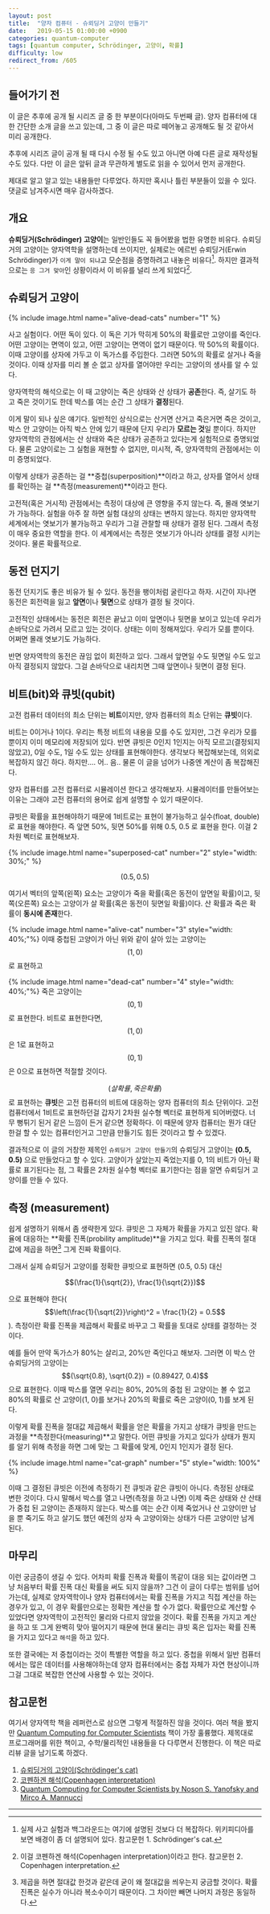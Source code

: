 ```yaml
---
layout: post
title:  "양자 컴퓨터 - 슈뢰딩거 고양이 만들기"
date:   2019-05-15 01:00:00 +0900
categories: quantum-computer
tags: [quantum computer, Schrödinger, 고양이, 확률]
difficulty: low
redirect_from: /605
---
```

## 들어가기 전

이 글은 추후에 공개 될 시리즈 글 중 한 부분이다(아마도 두번째 글). 양자 컴퓨터에 대한 간단한 소개 글을 쓰고 있는데, 그 중 이 글은 따로 떼어놓고 공개해도 될 것 같아서 미리 공개한다.

추후에 시리즈 글이 공개 될 때 다시 수정 될 수도 있고 아니면 아예 다른 글로 재작성될 수도 있다. 다만 이 글은 앞뒤 글과 무관하게 별도로 읽을 수 있어서 먼저 공개한다.

제대로 알고 알고 있는 내용들만 다루었다. 하지만 혹시나 틀린 부분들이 있을 수 있다. 댓글로 남겨주시면 매우 감사하겠다.

## 개요

**슈뢰딩거(Schrödinger) 고양이**는 일반인들도 꼭 들어봤을 법한 유명한 비유다. 슈뢰딩거의 고양이는 양자역학을 설명하는데 쓰이지만, 실제로는 에르빈 슈뢰딩거(Erwin Schrödinger)가 `이게 말이 되냐`고 모순점을 증명하려고 내놓은 비유다[^1]. 하지만 결과적으로는 `응 그거 맞아`인 상황이라서 이 비유를 널리 쓰게 되었다[^2].

## 슈뢰딩거 고양이

{% include image.html name="alive-dead-cats" number="1" %}

사고 실험이다. 어떤 독이 있다. 이 독은 기가 막히게 50%의 확률로만 고양이를 죽인다. 어떤 고양이는 면역이 있고, 어떤 고양이는 면역이 없기 때문이다. 딱 50%의 확률이다. 이때 고양이를 상자에 가두고 이 독가스를 주입한다. 그러면 50%의 확률로 살거나 죽을 것이다. 이때 상자를 미리 볼 순 없고 상자를 열어야만 우리는 고양이의 생사를 알 수 있다.

양자역학의 해석으로는 이 때 고양이는 죽은 상태와 산 상태가 **공존**한다. 즉, 살기도 하고 죽은 것이기도 한데 박스를 여는 순간 그 상태가 **결정**된다.

이게 말이 되나 싶은 얘기다. 일반적인 상식으로는 산거면 산거고 죽은거면 죽은 것이고, 박스 안 고양이는 아직 박스 안에 있기 때문에 단지 우리가 **모르는 것**일 뿐이다. 하지만 양자역학의 관점에서는 산 상태와 죽은 상태가 공존하고 있다는게 실험적으로 증명되었다. 물론 고양이로는 그 실험을 재현할 수 없지만, 미시적, 즉, 양자역학의 관점에서는 이미 증명되었다.

이렇게 상태가 공존하는 걸 **중첩(superposition)**이라고 하고, 상자를 열어서 상태를 확인하는 걸 **측정(measurement)**이라고 한다.

고전적(혹은 거시적) 관점에서는 측정이 대상에 큰 영향을 주지 않는다. 즉, 몰래 엿보기가 가능하다. 실험을 아주 잘 하면 실험 대상의 상태는 변하지 않는다. 하지만 양자역학 세계에서는 엿보기가 불가능하고 우리가 그걸 관찰할 때 상태가 결정 된다. 그래서 측정이 매우 중요한 역할을 한다. 이 세계에서는 측정은 엿보기가 아니라 상태를 결정 시키는 것이다. 물론 확률적으로.

## 동전 던지기

동전 던지기도 좋은 비유가 될 수 있다. 동전을 팽이처럼 굴린다고 하자. 시간이 지나면 동전은 회전력을 잃고 **앞면**이나 **뒷면**으로 상태가 결정 될 것이다. 

고전적인 상태에서는 동전은 회전은 끝났고 이미 앞면이나 뒷면을 보이고 있는데 우리가 손바닥으로 가려서 모르고 있는 것이다. 상태는 이미 정해져있다. 우리가 모를 뿐이다. 어쩌면 몰래 엿보기도 가능하다.

반면 양자역학의 동전은 끊임 없이 회전하고 있다. 그래서 앞면일 수도 뒷면일 수도 있고 아직 결정되지 않았다. 그걸 손바닥으로 내리치면 그때 앞면이나 뒷면이 결정 된다.

## 비트(bit)와 큐빗(qubit)

고전 컴퓨터 데이터의 최소 단위는 **비트**이지만, 양자 컴퓨터의 최소 단위는 **큐빗**이다.

비트는 0이거나 1이다. 우리는 특정 비트의 내용을 모를 수도 있지만, 그건 우리가 모를 뿐이지 이미 메모리에 저장되어 있다. 반면 큐빗은 0인지 1인지는 아직 모르고(결정되지 않았고), 0일 수도, 1일 수도 있는 상태를 표현해야한다. 생각보다 복잡해보는데, 의외로 복잡하지 않긴 하다. 하지만.... 어.. 음.. 물론 이 글을 넘어가 나중엔 계산이 좀 복잡해진다.

양자 컴퓨터를 고전 컴퓨터로 시뮬레이션 한다고 생각해보자. 시뮬레이터를 만들어보는 이유는 그래야 고전 컴퓨터의 용어로 쉽게 설명할 수 있기 때문이다.

큐빗은 확률을 표현해야하기 때문에 1비트로는 표현이 불가능하고 실수(float, double)로 표현을 해야한다. 즉 앞면 50%, 뒷면 50%를 위해 0.5, 0.5 로 표현을 한다. 이걸 2차원 벡터로 표현해보자.

{% include image.html name="superposed-cat" number="2" style="width: 30%;" %}

$$(0.5, 0.5)$$

여기서 벡터의 앞쪽(왼쪽) 요소는 고양이가 죽을 확률(혹은 동전이 앞면일 확률)이고, 뒷쪽(오른쪽) 요소는 고양이가 살 확률(혹은 동전이 뒷면일 확률)이다. 산 확률과 죽은 확률이 **동시에 존재**한다.

{% include image.html name="alive-cat" number="3" style="width: 40%;"%}
이때 중첩된 고양이가 아닌 위와 같이 살아 있는 고양이는 $$(1, 0)$$로 표현하고

{% include image.html name="dead-cat" number="4" style="width: 40%;"%}
죽은 고양이는 $$(0, 1)$$로 표현한다. 비트로 표현한다면, $$(1, 0)$$은 1로 표현하고 $$(0, 1)$$은 0으로 표현하면 적절할 것이다.

$$(살 확률, 죽은 확률)$$로 표현하는 **큐빗**은 고전 컴퓨터의 비트에 대응하는 양자 컴퓨터의 최소 단위이다. 고전 컴퓨터에서 1비트로 표현하던걸 갑자기 2차원 실수형 벡터로 표현하게 되어버렸다. 너무 뻥튀기 된거 같은 느낌이 든거 같으면 정확하다. 이 때문에 양자 컴퓨터는 뭔가 대단한걸 할 수 있는 컴퓨터인거고 그만큼 만들기도 힘든 것이라고 할 수 있겠다.

결과적으로 이 글의 거창한 제목인 `슈뢰딩거 고양이 만들기`의 슈뢰딩거 고양이는  **(0.5, 0.5)** 으로 만들었다고 할 수 있다. 고양이가 살았는지 죽었는지를 0, 1의 비트가 아닌 확률로 표기된다는 점, 그 확률은 2차원 실수형 벡터로 표기한다는 점을 알면 슈뢰딩거 고양이를 만들 수 있다.

## 측정 (measurement)

쉽게 설명하기 위해서 좀 생략한게 있다. 큐빗은 그 자체가 확률을 가지고 있진 않다. 확율에 대응하는 **확률 진폭(probility amplitude)**을 가지고 있다. 확률 진폭의 절대값에 제곱을 하면[^3] 그게 진짜 확률이다.

그래서 실제 슈뢰딩거 고양이를 정확한 큐빗으로 표현하면 (0.5, 0.5) 대신 

$$(\frac{1}{\sqrt{2}}, \frac{1}{\sqrt{2}})$$

으로 표현해야 한다($$\left(\frac{1}{\sqrt{2}}\right)^2 = \frac{1}{2} = 0.5$$). 측정이란 확률 진폭을 제곱해서 확률로 바꾸고 그 확률을 토대로 상태를 결정하는 것이다.

예를 들어 만약 독가스가 80%는 살리고, 20%만 죽인다고 해보자. 그러면 이 박스 안 슈뢰딩거의 고양이는 $$(\sqrt{0.8}, \sqrt{0.2}) = (0.89427, 0.4)$$으로 표현한다. 이때 박스를 열면 우리는 80%, 20%의 중첩 된 고양이는 볼 수 없고 80%의 확률로 산 고양이(1, 0)를 보거나 20%의 확률로 죽은 고양이(0, 1)를 보게 된다.

이렇게 확률 진폭을 절대값 제곱해서 확률을 얻은 확률을 가지고 상태가 큐빗을 만드는 과정을 **측정한다(measuring)**고 말한다. 어떤 큐빗을 가지고 있다가 상태가 뭔지를 알기 위해 측정을 하면 그에 맞는 그 확률에 맞게, 0인지 1인지가 결정 된다.

{% include image.html name="cat-graph" number="5" style="width: 100%" %}

이때 그 결정된 큐빗은 이전에 측정하기 전 큐빗과 같은 큐빗이 아니다. 측정된 상태로 변한 것이다. 다시 말해서 박스를 열고 나면(측정을 하고 나면) 이제 죽은 상태와 산 산태가 중첩 된 고양이는 존재하지 않는다. 박스를 여는 순간 이제 죽었거나 산 고양이만 남을 뿐 죽기도 하고 살기도 했던 예전의 상자 속 고양이와는 상태가 다른 고양이만 남게 된다.

## 마무리

이런 궁금증이 생길 수 있다. 어차피 확률 진폭과 확률이 똑같이 대응 되는 값이라면 그냥 처음부터 확률 진폭 대신 확률을 써도 되지 않을까? 그건 이 글이 다루는 범위를 넘어가는데, 실제로 양자역학이나 양자 컴퓨터에서는 확률 진폭을 가지고 직접 계산을 하는 경우가 있고, 이 경우 확률만으로는 정확한 계산을 할 수가 없다. 확률만으로 계산할 수 있었다면 양자역학이 고전적인 물리와 다르지 않았을 것이다. 확률 진폭을 가지고 계산을 하고 또 그게 완벽히 맞아 떨어지기 때문에 현대 물리는 큐빗 혹은 입자는 확률 진폭을 가지고 있다고 `해석`을 하고 있다.

또한 결국에는 저 중첩이라는 것이 특별한 역할을 하고 있다. 중첩을 위해서 일반 컴퓨터에서는 많은 데이터를 사용해야하는데 양자 컴퓨터에서는 중첩 자체가 자연 현상이니까 그걸 그대로 복잡한 연산에 사용할 수 있는 것이다.

## 참고문헌

여기서 양자역학 책을 레퍼런스로 삼으면 그렇게 적절하진 않을 것이다. 여러 책을 봤지만 [Quantum Computing for Computer Scientists][3] 책이 가장 훌륭했다. 제목대로 프로그래머를 위한 책이고, 수학/물리적인 내용들을 다 다루면서 진행한다. 이 책은 따로 리뷰 글을 남기도록 하겠다.

1. [슈뢰딩거의 고양이(Schrödinger's cat)][1]
2. [코펜하겐 해석(Copenhagen interpretation)][2]
3. [Quantum Computing for Computer Scientists by Noson S. Yanofsky  and Mirco A. Mannucci][3]

[1]: https://en.wikipedia.org/wiki/Schr%C3%B6dinger%27s_cat "Schrödinger's cat"
[2]: https://en.wikipedia.org/wiki/Copenhagen_interpretation "Copenhagen interpretation"
[3]: https://www.amazon.com/Quantum-Computing-Computer-Scientists-Yanofsky/dp/0521879965 "Quantum Computing for Computer Scientists by Noson S. Yanofsky  and Mirco A. Mannucci"

---

[^1]: 실제 사고 실험과 백그라운드는 여기에 설명된 것보다 더 복잡하다. 위키피디아를 보면 배경이 좀 더 설명되어 있다. 참고문헌 1. Schrödinger's cat.
[^2]: 이걸 코펜하겐 해석(Copenhagen interpretation)이라고 한다. 참고문헌 2. Copenhagen interpretation.
[^3]: 제곱을 하면 절대값 한것과 같은데 굳이 왜 절대값을 씌우는지 궁금할 것이다. 확률 진폭은 실수가 아니라 복소수이기 때문이다. 그 차이만 빼면 나머지 과정은 동일하다.